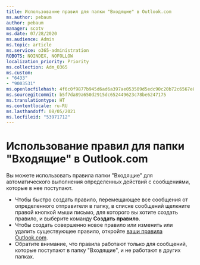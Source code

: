 ```yaml
---
title: Использование правил для папки "Входящие" в Outlook.com
ms.author: pebaum
author: pebaum
manager: scotv
ms.date: 07/28/2020
ms.audience: Admin
ms.topic: article
ms.service: o365-administration
ROBOTS: NOINDEX, NOFOLLOW
localization_priority: Priority
ms.collection: Adm_O365
ms.custom:
- "6433"
- "9003531"
ms.openlocfilehash: 4f6c0f9877b945d6ad6a397ae053509d5edc90c20b72c6567e867268ee1eda04
ms.sourcegitcommit: b5f7da89a650d2915dc652449623c78be6247175
ms.translationtype: HT
ms.contentlocale: ru-RU
ms.lasthandoff: 08/05/2021
ms.locfileid: "53971712"
---
```

# <a name="use-inbox-rules-in-outlookcom"></a>Использование правил для папки "Входящие" в Outlook.com

Вы можете использовать правила папки "Входящие" для автоматического выполнения определенных действий с сообщениями, которые в нее поступают.

- Чтобы быстро создать правило, перемещающее все сообщения от определенного отправителя в папку, в списке сообщений щелкните правой кнопкой мыши письмо, для которого вы хотите создать правило, и выберите команду **Создать правило**.
- Чтобы создать совершенно новое правило или изменить или удалить существующее правило, откройте [ваши правила Outlook.com](https://go.microsoft.com/fwlink/?linkid=2118142).
- Обратите внимание, что правила работают только для сообщений, которые поступают в папку "Входящие", и не работают в других папках.
